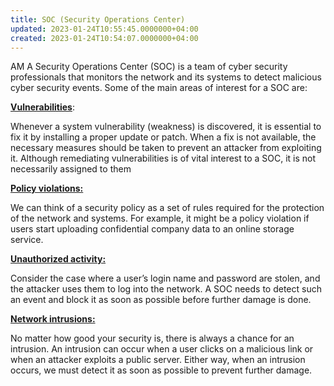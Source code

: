 ```yaml
---
title: SOC (Security Operations Center)
updated: 2023-01-24T10:55:45.0000000+04:00
created: 2023-01-24T10:54:07.0000000+04:00
---
```


AM
A Security Operations Center (SOC) is a team of cyber security professionals that monitors the network and its systems to detect malicious cyber security events. Some of the main areas of interest for a SOC are:

**<u>Vulnerabilities</u>**:

Whenever a system vulnerability (weakness) is discovered, it is essential to fix it by installing a proper update or patch. When a fix is not available, the necessary measures should be taken to prevent an attacker from exploiting it. Although remediating vulnerabilities is of vital interest to a SOC, it is not necessarily assigned to them

**<u>Policy violations:</u>**

We can think of a security policy as a set of rules required for the protection of the network and systems. For example, it might be a policy violation if users start uploading confidential company data to an online storage service.

**<u>Unauthorized activity:</u>**

Consider the case where a user’s login name and password are stolen, and the attacker uses them to log into the network. A SOC needs to detect such an event and block it as soon as possible before further damage is done.

**<u>Network intrusions:</u>**

No matter how good your security is, there is always a chance for an intrusion. An intrusion can occur when a user clicks on a malicious link or when an attacker exploits a public server. Either way, when an intrusion occurs, we must detect it as soon as possible to prevent further damage.
